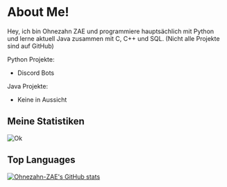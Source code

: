 # About Me!

Hey, ich bin Ohnezahn ZAE und programmiere hauptsächlich mit Python und lerne aktuell Java zusammen mit C, C++ und SQL.
(Nicht alle Projekte sind auf GitHub)

Python Projekte:
- Discord Bots

Java Projekte:
- Keine in Aussicht


## Meine Statistiken
![Ok](https://github-readme-stats.vercel.app/api?username=Ohnezahn-ZAE&count_private=true&show_icons=true&theme=radical)

## Top Languages  
[![Ohnezahn-ZAE's GitHub stats](https://github-readme-stats.vercel.app/api?username=ohnezahn-zae)](https://github.com/ohnezahn-zae/github-readme-stats)

